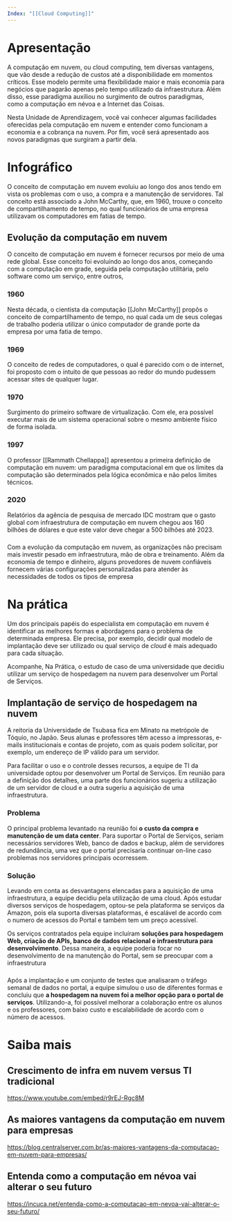 ```yaml
---
Index: "[[Cloud Computing]]"
---
```

# Apresentação
A computação em nuvem, ou cloud computing, tem diversas vantagens, que vão desde a redução de custos até a disponibilidade em momentos críticos. Esse modelo permite uma flexibilidade maior e mais economia para negócios que pagarão apenas pelo tempo utilizado da infraestrutura. Além disso, esse paradigma auxiliou no surgimento de outros paradigmas, como a computação em névoa e a Internet das Coisas.

Nesta Unidade de Aprendizagem, você vai conhecer algumas facilidades oferecidas pela computação em nuvem e entender como funcionam a economia e a cobrança na nuvem. Por fim, você será apresentado aos novos paradigmas que surgiram a partir dela.

# Infográfico
O conceito de computação em nuvem evoluiu ao longo dos anos tendo em vista os problemas com o uso, a compra e a manutenção de servidores. Tal conceito está associado a John McCarthy, que, em 1960, trouxe o conceito de compartilhamento de tempo, no qual funcionários de uma empresa utilizavam os computadores em fatias de tempo.

## Evolução da computação em nuvem
O conceito de computação em nuvem é fornecer recursos por meio de uma rede global. Esse conceito foi evoluindo ao longo dos anos, começando com a computação em grade, seguida pela computação utilitária, pelo software como um serviço, entre outros,

### 1960 
Nesta década, o cientista da computação [[John McCarthy]] propôs o conceito de compartilhamento de tempo, no qual cada um de seus colegas de trabalho poderia utilizar o único computador de grande porte da empresa por uma fatia de tempo.

### 1969
O conceito de redes de computadores, o qual é parecido com o de internet, foi proposto com o intuito de que pessoas ao redor do mundo pudessem acessar sites de qualquer lugar.

### 1970
Surgimento do primeiro software de virtualização. Com ele, era possível executar mais de um sistema operacional sobre o mesmo ambiente físico de forma isolada.

### 1997
O professor [[Rammath Chellappa]] apresentou a primeira definição de computação em nuvem: um paradigma computacional em que os limites da computação são determinados pela lógica econômica e não pelos limites técnicos.

### 2020
Relatórios da agência de pesquisa de mercado IDC mostram que o gasto global com infraestrutura de computação em nuvem chegou aos 160 bilhões de dólares e que este valor deve chegar a 500 bilhões até 2023.


### 
Com a evolução da computação em nuvem, as organizações não precisam mais investir pesado em infraestrutura, mão de obra e treinamento. Além da economia de tempo e dinheiro, alguns provedores de nuvem confiáveis fornecem várias configurações personalizadas para atender às necessidades de todos os tipos de empresa


# Na prática
Um dos principais papéis do especialista em computação em nuvem é identificar as melhores formas e abordagens para o problema de determinada empresa. Ele precisa, por exemplo, decidir qual modelo de implantação deve ser utilizado ou qual serviço de _cloud_ é mais adequado para cada situação.

Acompanhe, Na Prática, o estudo de caso de uma universidade que decidiu utilizar um serviço de hospedagem na nuvem para desenvolver um Portal de Serviços.

## Implantação de serviço de hospedagem na nuvem

A reitoria da Universidade de Tsubasa fica em Minato na metrópole de Tóquio, no Japão. Seus alunas e professores têm acesso a impressoras, e-mails institucionais e contas de projeto, com as quais podem solicitar, por exemplo, um endereço de IP válido para um servidor.

Para facilitar o uso e o controle desses recursos, a equipe de TI da universidade optou por desenvolver um Portal de Serviços. Em reunião para a definição dos detalhes, uma parte dos funcionários sugeriu a utilização de um servidor de cloud e a outra sugeriu a aquisição de uma infraestrutura.

### Problema
O principal problema levantado na reunião foi **o custo da compra e manutenção de um data center**. Para suportar o Portal de Serviços, seriam necessários servidores Web, banco de dados e backup, além de servidores de redundância, uma vez que o portal precisaria continuar on-line caso problemas nos servidores principais ocorressem.

### Solução 
Levando em conta as desvantagens elencadas para a aquisição de uma infraestrutura, a equipe decidiu pela utilização de uma cloud. Após estudar diversos serviços de hospedagem, optou-se pela plataforma se serviços da Amazon, pois ela suporta diversas plataformas, é escalável de acordo com o numero de acessos do Portal e também tem um preço acessível.

Os serviços contratados pela equipe incluíram **soluções para hospedagem Web, criação de APIs, banco de dados relacional e infraestrutura para desenvolvimento**. Dessa maneira, a equipe poderia focar no desenvolvimento de na manutenção do Portal, sem se preocupar com a infraestrutura

###
Após a implantação e um conjunto de testes que analisaram o tráfego semanal de dados no portal, a equipe simulou o uso de diferentes formas e concluiu que **a hospedagem na nuvem foi a melhor opção para o portal de serviços**. Utilizando-a, foi possível melhorar a colaboração entre os alunos e os professores, com baixo custo e escalabilidade de acordo com o número de acessos.

# Saiba mais

## Crescimento de infra em nuvem versus TI tradicional
https://www.youtube.com/embed/r9rEJ-Rgc8M

## As maiores vantagens da computação em nuvem para empresas
https://blog.centralserver.com.br/as-maiores-vantagens-da-computacao-em-nuvem-para-empresas/

## Entenda como a computação em névoa vai alterar o seu futuro
https://incuca.net/entenda-como-a-computacao-em-nevoa-vai-alterar-o-seu-futuro/